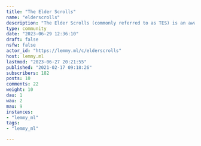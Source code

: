 ```yaml
---
title: "The Elder Scrolls" 
name: "elderscrolls"
description: "The Elder Scrolls (commonly referred to as TES) is an award-winning series of roleplaying games created by Bethesda Softworks. Set in the vast world of Nirn, The Elder Scrolls series is renowned for the level of unprecedented control given the player over his or her character's destiny, establishing itself as the benchmark in immersive, independently-living worlds for the RPG genre.[UESP](https://en.uesp.net)Related communities:* [Morrowind](/c/morrowind@lemmy.ml)    * [OpenMW](/c/openmw@lemmy.ml)    * [TES3MP](/c/tes3mp@lemmy.ml)* [Skyrim](/c/skyrim@lemmy.world)    * [Skyrim Mods](/c/skyrimmods@lemmy.world)    * [Skywind](/c/skywind@lemmy.world)* [The Elder Scrolls Online](/c/elderscrollsonline@lemmy.world)  also [!elderscrollsonline](/c/elderscrollsonline@lemmy.ml)[!tes@lemmy.world](/c/tes@lemmy.world)  [!elderscrolls@lemm.ee](/c/elderscrolls@lemm.ee)  [The Elder Scrolls Lore](/c/teslore@lemmy.world)  [TrueSTL](/c/truestl@lemmy.antemeridiem.xyz)"
type: community
date: "2023-06-29 12:36:10"
draft: false
nsfw: false
actor_id: "https://lemmy.ml/c/elderscrolls"
host: lemmy.ml
lastmod: "2023-06-27 20:21:55"
published: "2021-02-17 09:18:26"
subscribers: 182
posts: 10
comments: 22
weight: 10
dau: 1
wau: 2
mau: 9
instances:
- "lemmy_ml"
tags: 
- "lemmy_ml"

---
```

